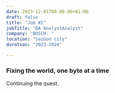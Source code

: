 ```yaml
---
date: 2023-12-01T00:00:00+01:00
draft: false
title: "Job #2"
jobTitle: "BA AnalystAnalyst"
company: "BOSCH. "
location: "SaiGon city"
duration: "2023-2024"

---
```

### Fixing the world, one byte at a time

Continuing the quest. 
